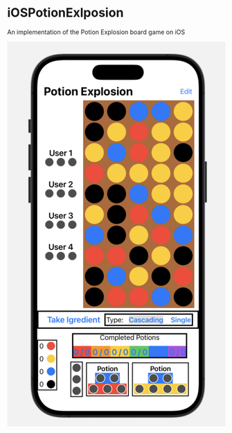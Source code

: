 # iOSPotionExlposion
An implementation of the Potion Explosion board game on iOS

![gameplay](https://github.com/MicroJEdi/iOSPotionExplosion/blob/main/PotionExplosionScreenshot.png)
